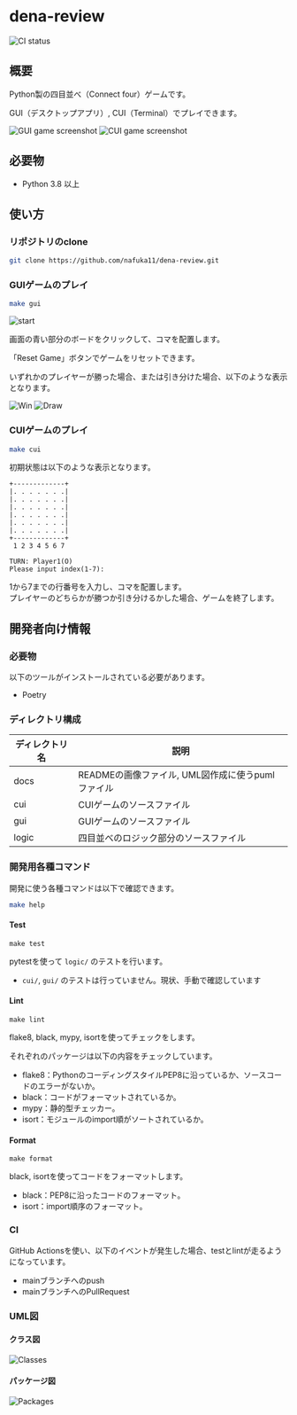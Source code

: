 # dena-review

![CI status](https://github.com/nafuka11/dena-review/actions/workflows/python-app.yml/badge.svg)

## 概要

Python製の四目並べ（Connect four）ゲームです。

GUI（デスクトップアプリ）, CUI（Terminal）でプレイできます。

![GUI game screenshot](docs/gui_game.png) ![CUI game screenshot](docs/cui_game.png)

## 必要物

- Python 3.8 以上

## 使い方

### リポジトリのclone

```bash
git clone https://github.com/nafuka11/dena-review.git
```

### GUIゲームのプレイ

```bash
make gui
```

![start](docs/gui_game_start.png)

画面の青い部分のボードをクリックして、コマを配置します。

「Reset Game」ボタンでゲームをリセットできます。

いずれかのプレイヤーが勝った場合、または引き分けた場合、以下のような表示となります。

![Win](docs/gui_game_win.png) ![Draw](docs/gui_game_draw.png)

### CUIゲームのプレイ

```bash
make cui
```

初期状態は以下のような表示となります。

```
+-------------+
|. . . . . . .|
|. . . . . . .|
|. . . . . . .|
|. . . . . . .|
|. . . . . . .|
|. . . . . . .|
+-------------+
 1 2 3 4 5 6 7

TURN: Player1(O)
Please input index(1-7): 
```

1から7までの行番号を入力し、コマを配置します。  
プレイヤーのどちらかが勝つか引き分けるかした場合、ゲームを終了します。

## 開発者向け情報

### 必要物

以下のツールがインストールされている必要があります。

- Poetry

### ディレクトリ構成

|ディレクトリ名|説明|
|--|--|
|docs|READMEの画像ファイル, UML図作成に使うpumlファイル|
|cui|CUIゲームのソースファイル|
|gui|GUIゲームのソースファイル|
|logic|四目並べのロジック部分のソースファイル|

### 開発用各種コマンド

開発に使う各種コマンドは以下で確認できます。

```bash
make help
```

#### Test

```
make test
```

pytestを使って `logic/` のテストを行います。

- `cui/`, `gui/` のテストは行っていません。現状、手動で確認しています

#### Lint

```
make lint
```

flake8, black, mypy, isortを使ってチェックをします。

それぞれのパッケージは以下の内容をチェックしています。

- flake8：PythonのコーディングスタイルPEP8に沿っているか、ソースコードのエラーがないか。
- black：コードがフォーマットされているか。
- mypy：静的型チェッカー。
- isort：モジュールのimport順がソートされているか。

#### Format

```
make format
```

black, isortを使ってコードをフォーマットします。

- black：PEP8に沿ったコードのフォーマット。
- isort：import順序のフォーマット。

### CI

GitHub Actionsを使い、以下のイベントが発生した場合、testとlintが走るようになっています。

- mainブランチへのpush
- mainブランチへのPullRequest

### UML図

#### クラス図

![Classes](docs/classes.png)

#### パッケージ図

![Packages](docs/packages.png)
